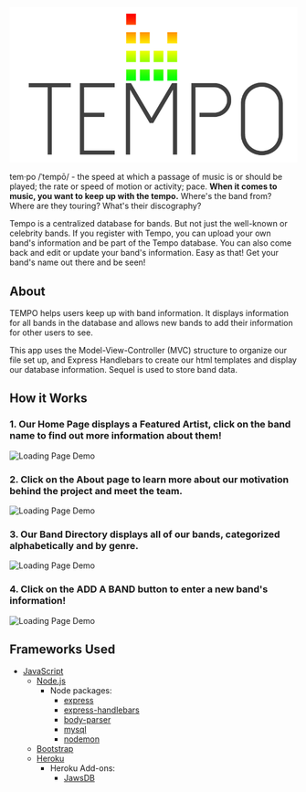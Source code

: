 ![Tempo Logo](/public/img/Tempo_logo.png)

tem·po /ˈtempō/ - the speed at which a passage of music is or should be played; the rate or speed of motion or activity; pace.
**When it comes to music, you want to keep up with the tempo.** Where's the band from? Where are they touring? What's their discography?

Tempo is a centralized database for bands. But not just the well-known or celebrity bands. If you register with Tempo, you can upload your own band's information and be part of the Tempo database. You can also come back and edit or update your band's information. Easy as that! Get your band's name out there and be seen!

## About
TEMPO helps users keep up with band information. It displays information for all bands in the database and allows new bands to add their information for other users to see. 

This app uses the Model-View-Controller (MVC) structure to organize our file set up, and Express Handlebars to create our html templates and display our database information. Sequel is used to store band data. 

 
## How it Works

### 1. Our Home Page displays a **Featured Artist**, click on the band name to find out more information about them!

![Loading Page Demo](..\tempo_demos\loading_page.gif)

### 2. Click on the **About** page to learn more about our motivation behind the project and meet the team.

![Loading Page Demo](..\tempo_demos\about_page.gif)

### 3. Our **Band Directory** displays all of our bands, categorized alphabetically and by genre.

![Loading Page Demo](..\tempo_demos\directory_page.gif)

### 4. Click on the **ADD A BAND** button to enter a new band's information!

![Loading Page Demo](..\tempo_demos\add_a_band.gif)

## Frameworks Used

* [JavaScript](https://www.javascript.com/)
  * [Node.js](https://nodejs.org/en/)
      * Node packages:
        * [express](https://www.npmjs.com/package/express)
        * [express-handlebars](https://www.npmjs.com/package/express-handlebars)
        * [body-parser](https://www.npmjs.com/package/body-parser)
        * [mysql](https://www.npmjs.com/package/mysql)
        * [nodemon](https://www.npmjs.com/package/nodemon)
  * [Bootstrap](https://getbootstrap.com/)
  * [Heroku](http://www.heroku.com)
      * Heroku Add-ons:
        * [JawsDB](https://elements.heroku.com/addons/jawsdb)